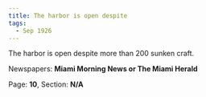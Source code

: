 ```yaml
---  
title: The harbor is open despite  
tags:  
  - Sep 1926  
---  
```

  
The harbor is open despite more than 200 sunken craft.  
  
Newspapers: **Miami Morning News or The Miami Herald**  
  
Page: **10**, Section: **N/A** 
